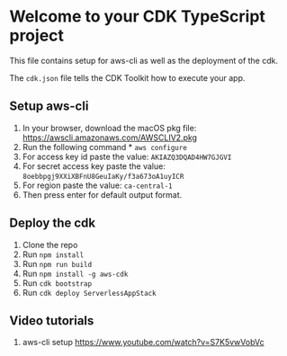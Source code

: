 # Welcome to your CDK TypeScript project

This file contains setup for aws-cli as well as the deployment of the cdk.

The `cdk.json` file tells the CDK Toolkit how to execute your app.

## Setup aws-cli
1. In your browser, download the macOS pkg file: https://awscli.amazonaws.com/AWSCLIV2.pkg
2. Run the following command * `aws configure`
3. For access key id paste the value: `AKIAZQ3DQAD4HW7GJGVI`
4. For secret access key paste the value: `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`
5. For region paste the value: `ca-central-1`
6. Then press enter for default output format.

## Deploy the cdk
1. Clone the repo
2. Run `npm install`
3. Run `npm run build`
4. Run `npm install -g aws-cdk`
5. Run `cdk bootstrap`
6. Run `cdk deploy ServerlessAppStack`

## Video tutorials
1. aws-cli setup https://www.youtube.com/watch?v=S7K5vwVobVc
